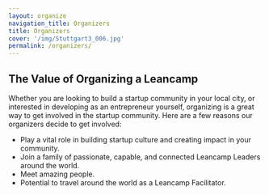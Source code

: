 ```yaml
---
layout: organize
navigation_title: Organizers
title: Organizers
cover: '/img/Stuttgart3_006.jpg'
permalink: /organizers/
---
```


## The Value of Organizing a Leancamp

Whether you are looking to build a startup community in your local city, or interested in developing as an entrepreneur yourself, organizing is a great way to get involved in the startup community. Here are a few reasons our organizers decide to get involved:

* Play a vital role in building startup culture and creating impact in your community.
* Join a family of passionate, capable, and connected Leancamp Leaders around the world.
* Meet amazing people.
* Potential to travel around the world as a Leancamp Facilitator.
